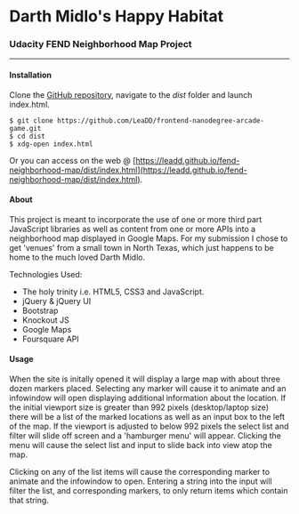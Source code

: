 # Darth Midlo's Happy Habitat

### Udacity FEND Neighborhood Map Project

***


#### Installation

Clone the [GitHub repository](https://github.com/LeaDD/fend-neighborhood-map), navigate to the *dist* folder and launch index.html.

```
$ git clone https://github.com/LeaDD/frontend-nanodegree-arcade-game.git
$ cd dist
$ xdg-open index.html
```

Or you can access on the web @ [https://leadd.github.io/fend-neighborhood-map/dist/index.html](https://leadd.github.io/fend-neighborhood-map/dist/index.html).

#### About

This project is meant to incorporate the use of one or more third part JavaScript libraries as well as content from one or more APIs into a neighborhood map displayed in Google Maps. For my submission I chose to get 'venues' from a small town in North Texas, which just happens to be home to the much loved Darth Midlo.

Technologies Used:

- The holy trinity i.e. HTML5, CSS3 and JavaScript.
- jQuery & jQuery UI
- Bootstrap
- Knockout JS
- Google Maps
- Foursquare API

#### Usage

When the site is initally opened it will display a large map with about three dozen markers placed. Selecting any marker will cause it to animate and an infowindow will open displaying additional information about the location. If the initial viewport size is greater than 992 pixels (desktop/laptop size) there will be a list of the marked locations as well as an input box to the left of the map. If the viewport is adjusted to below 992 pixels the select list and filter will slide off screen and a 'hamburger menu' will appear. Clicking the menu will cause the select list and input to slide back into view atop the map.

Clicking on any of the list items will cause the corresponding marker to animate and the infowindow to open. Entering a string into the input will filter the list, and corresponding markers, to only return items which contain that string.
